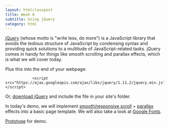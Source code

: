 ```yaml
---
layout: htmlclasspost
title: Week 8
subtitle: Using jQuery
category: html
---
```


<a href="http://jquery.com" class="three">jQuery</a> (whose motto is "write less, do more") is a JavaScript library that avoids the tedious structure of JavaScript by condensing syntax and providing quick solutions to a multitude of JavaScript-related tasks. jQuery comes in handy for things like smooth scrolling and parallax effects, which is what we will cover today.

Plus this into the end of your webpage: 

				<script src="https://ajax.googleapis.com/ajax/libs/jquery/1.11.2/jquery.min.js"></script>

Or, <a href="http://jquery.com/download/" class="three">download jQuery</a> and include the file in your site's folder.

In today's demo, we will implement <a href="http://balupton.github.io/jquery-scrollto/" class="three">smooth/responsive scroll</a> + <a href="http://pixelcog.github.io/parallax.js/" class="three">parallax</a> effects into a basic page template. We will also take a look at <a href="http://www.google.com/fonts" class="three">Google Fonts</a>.

<a class="three" href="../../week8Frame.zip" target="_blank">Prototype</a> for demo.



